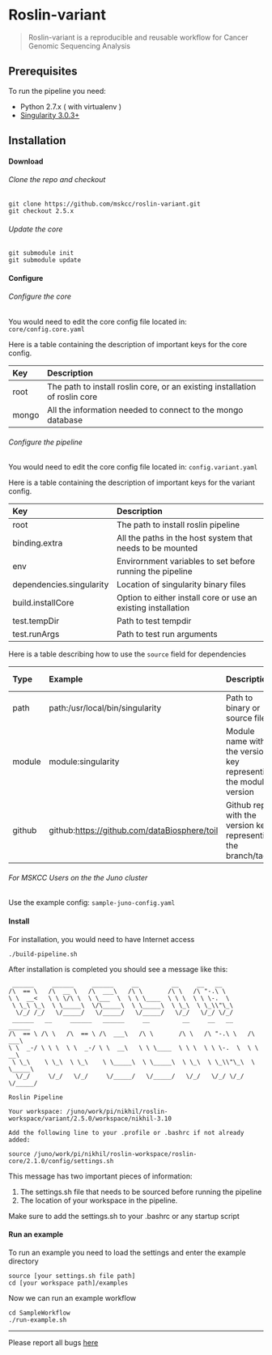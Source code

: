 # Roslin-variant

> Roslin-variant is a reproducible and reusable workflow for Cancer Genomic Sequencing Analysis

## Prerequisites

To run the pipeline you need:

- Python 2.7.x ( with virtualenv )
- [Singularity 3.0.3+](https://github.com/sylabs/singularity/releases/tag/v3.0.3)

## Installation

#### Download

###### Clone the repo and checkout

```
git clone https://github.com/mskcc/roslin-variant.git
git checkout 2.5.x
```

###### Update the core

```
git submodule init
git submodule update
```

#### Configure

###### Configure the core

You would need to edit the core config file located in: `core/config.core.yaml`

Here is a table containing the description of important keys for the core config.

| Key       | Description       |
| :------------- |:-------------|
| root      | The path to install roslin core, or an existing installation of roslin core |
| mongo      | All the information needed to connect to the mongo database |

###### Configure the pipeline

You would need to edit the core config file located in: `config.variant.yaml`

Here is a table containing the description of important keys for the variant config.

| Key       | Description       |
| :------------- |:-------------|
| root      | The path to install roslin pipeline |
| binding.extra      | All the paths in the host system that needs to be mounted |
| env      | Envirornment variables to set before running the pipeline |
| dependencies.singularity      | Location of singularity binary files |
| build.installCore     | Option to either install core or use an existing installation |
| test.tempDir     | Path to test tempdir |
| test.runArgs     | Path to test run arguments |

Here is a table describing how to use the `source` field for dependencies

| Type       | Example       | Description |  Dependency Supported |
| :------------- |:-------------| :-------------| :-------------|
| path      | path:/usr/local/bin/singularity | Path to binary or source files | singularity, cmo, toil
| module      | module:singularity | Module name with the version key representing the module version | singularity
| github      | github:https://github.com/dataBiosphere/toil | Github repo with the version key representing the branch/tag | toil, cmo

###### For MSKCC Users on the the Juno cluster

Use the example config: `sample-juno-config.yaml`

#### Install

For installation, you would need to have Internet access

```
./build-pipeline.sh
```

After installation is completed you should see a message like this:

```
 ______     ______     ______     __         __     __   __
/\  == \   /\  __ \   /\  ___\   /\ \       /\ \   /\ "-.\ \
\ \  __<   \ \ \/\ \  \ \___  \  \ \ \____  \ \ \  \ \ \-.  \
 \ \_\ \_\  \ \_____\  \/\_____\  \ \_____\  \ \_\  \ \_\\"\_\
  \/_/ /_/   \/_____/   \/_____/   \/_____/   \/_/   \/_/ \/_/
 ______   __     ______   ______     __         __     __   __     ______
/\  == \ /\ \   /\  == \ /\  ___\   /\ \       /\ \   /\ "-.\ \   /\  ___\
\ \  _-/ \ \ \  \ \  _-/ \ \  __\   \ \ \____  \ \ \  \ \ \-.  \  \ \  __\
 \ \_\    \ \_\  \ \_\    \ \_____\  \ \_____\  \ \_\  \ \_\\"\_\  \ \_____\
  \/_/     \/_/   \/_/     \/_____/   \/_____/   \/_/   \/_/ \/_/   \/_____/

Roslin Pipeline

Your workspace: /juno/work/pi/nikhil/roslin-workspace/variant/2.5.0/workspace/nikhil-3.10

Add the following line to your .profile or .bashrc if not already added:

source /juno/work/pi/nikhil/roslin-workspace/roslin-core/2.1.0/config/settings.sh
```
This message has two important pieces of information:
1. The settings.sh file that needs to be sourced before running the pipeline
2. The location of your workspace in the pipeline.

Make sure to add the settings.sh to your .bashrc or any startup script

#### Run an example

To run an example you need to load the settings and enter the example directory

```
source [your settings.sh file path]
cd [your workspace path]/examples

```

Now we can run an example workflow

```
cd SampleWorkflow
./run-example.sh
```

---

Please report all bugs [ here ](https://github.com/mskcc/roslin-variant/issues)
